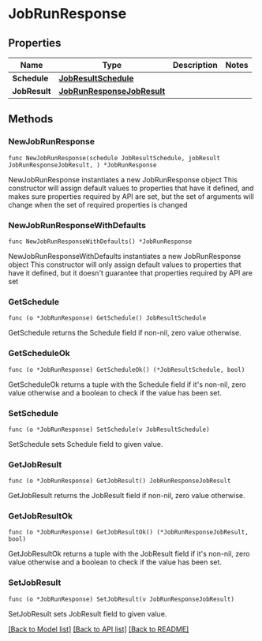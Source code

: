 # JobRunResponse

## Properties

Name | Type | Description | Notes
------------ | ------------- | ------------- | -------------
**Schedule** | [**JobResultSchedule**](JobResultSchedule.md) |  | 
**JobResult** | [**JobRunResponseJobResult**](JobRunResponseJobResult.md) |  | 

## Methods

### NewJobRunResponse

`func NewJobRunResponse(schedule JobResultSchedule, jobResult JobRunResponseJobResult, ) *JobRunResponse`

NewJobRunResponse instantiates a new JobRunResponse object
This constructor will assign default values to properties that have it defined,
and makes sure properties required by API are set, but the set of arguments
will change when the set of required properties is changed

### NewJobRunResponseWithDefaults

`func NewJobRunResponseWithDefaults() *JobRunResponse`

NewJobRunResponseWithDefaults instantiates a new JobRunResponse object
This constructor will only assign default values to properties that have it defined,
but it doesn't guarantee that properties required by API are set

### GetSchedule

`func (o *JobRunResponse) GetSchedule() JobResultSchedule`

GetSchedule returns the Schedule field if non-nil, zero value otherwise.

### GetScheduleOk

`func (o *JobRunResponse) GetScheduleOk() (*JobResultSchedule, bool)`

GetScheduleOk returns a tuple with the Schedule field if it's non-nil, zero value otherwise
and a boolean to check if the value has been set.

### SetSchedule

`func (o *JobRunResponse) SetSchedule(v JobResultSchedule)`

SetSchedule sets Schedule field to given value.


### GetJobResult

`func (o *JobRunResponse) GetJobResult() JobRunResponseJobResult`

GetJobResult returns the JobResult field if non-nil, zero value otherwise.

### GetJobResultOk

`func (o *JobRunResponse) GetJobResultOk() (*JobRunResponseJobResult, bool)`

GetJobResultOk returns a tuple with the JobResult field if it's non-nil, zero value otherwise
and a boolean to check if the value has been set.

### SetJobResult

`func (o *JobRunResponse) SetJobResult(v JobRunResponseJobResult)`

SetJobResult sets JobResult field to given value.



[[Back to Model list]](../README.md#documentation-for-models) [[Back to API list]](../README.md#documentation-for-api-endpoints) [[Back to README]](../README.md)


